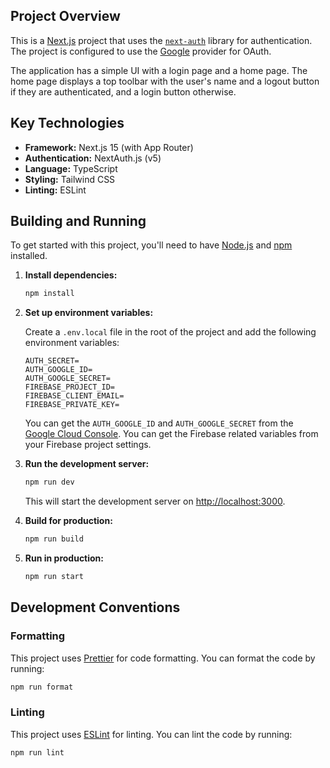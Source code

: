 ## Project Overview

This is a [Next.js](https://nextjs.org/) project that uses the [`next-auth`](https://next-auth.js.org/) library for authentication. The project is configured to use the [Google](https://developers.google.com/identity) provider for OAuth.

The application has a simple UI with a login page and a home page. The home page displays a top toolbar with the user's name and a logout button if they are authenticated, and a login button otherwise.

## Key Technologies

- **Framework:** Next.js 15 (with App Router)
- **Authentication:** NextAuth.js (v5)
- **Language:** TypeScript
- **Styling:** Tailwind CSS
- **Linting:** ESLint

## Building and Running

To get started with this project, you'll need to have [Node.js](https://nodejs.org/) and [npm](https://www.npmjs.com/) installed.

1.  **Install dependencies:**

    ```bash
    npm install
    ```

2.  **Set up environment variables:**

    Create a `.env.local` file in the root of the project and add the following environment variables:

    ```
    AUTH_SECRET=
    AUTH_GOOGLE_ID=
    AUTH_GOOGLE_SECRET=
    FIREBASE_PROJECT_ID=
    FIREBASE_CLIENT_EMAIL=
    FIREBASE_PRIVATE_KEY=
    ```

    You can get the `AUTH_GOOGLE_ID` and `AUTH_GOOGLE_SECRET` from the [Google Cloud Console](https://console.cloud.google.com/apis/credentials). You can get the Firebase related variables from your Firebase project settings.

3.  **Run the development server:**

    ```bash
    npm run dev
    ```

    This will start the development server on [http://localhost:3000](http://localhost:3000).

4.  **Build for production:**

    ```bash
    npm run build
    ```

5.  **Run in production:**

    ```bash
    npm run start
    ```

## Development Conventions

### Formatting

This project uses [Prettier](https://prettier.io/) for code formatting. You can format the code by running:

```bash
npm run format
```

### Linting

This project uses [ESLint](https://eslint.org/) for linting. You can lint the code by running:

```bash
npm run lint
```
